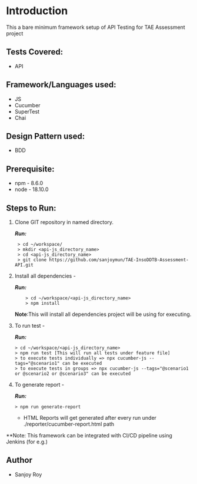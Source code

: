 # Introduction

This a bare minimum framework setup of API Testing for TAE Assessment project

## Tests Covered:

* API

## Framework/Languages used:

* JS
* Cucumber
* SuperTest
* Chai

## Design Pattern used:
* BDD

## Prerequisite:
* npm - 8.6.0
* node - 18.10.0

## Steps to Run:

1. Clone GIT repository in named directory.

   **_Run:_**
    ```
     > cd ~/workspace/
     > mkdir <api-js_directory_name>
     > cd <api-js_directory_name>
     > git clone https://github.com/sanjoymun/TAE-InsoDDTB-Assessment-API.git
    ```     
2. Install all dependencies -

   **_Run:_**
    ```
        > cd ~/workspace/<api-js_directory_name>
        > npm install
     ```       
   **Note**:This will install all dependencies project will be using for executing.


3. To run test -

   **_Run:_**
    ```
    > cd ~/workspace/<api-js_directory_name>
    > npm run test [This will run all tests under feature file]
    > to execute tests individually => npx cucumber-js --tags="@scenario1" can be executed
    > to execute tests in groups => npx cucumber-js --tags="@scenario1 or @scenario2 or @scenario3" can be executed
    ```
    
 4. To generate report - 
    
    **_Run:_**
    ```
    > npm run generate-report
    ```
    - HTML Reports will get generated after every run under ./reporter/cucumber-report.html path

**Note: This framework can be integrated with CI/CD pipeline using Jenkins (for e.g.)
 
## Author

* Sanjoy Roy
